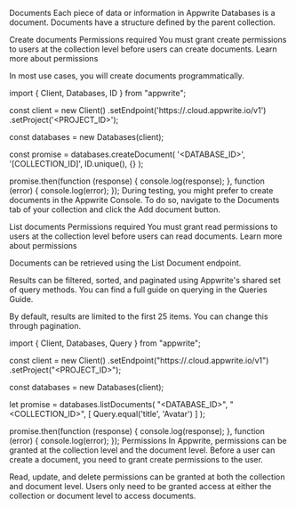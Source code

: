 Documents
Each piece of data or information in Appwrite Databases is a document. Documents have a structure defined by the parent collection.

Create documents
Permissions required
You must grant create permissions to users at the collection level before users can create documents. Learn more about permissions

In most use cases, you will create documents programmatically.


import { Client, Databases, ID } from "appwrite";

const client = new Client()
    .setEndpoint('https://<REGION>.cloud.appwrite.io/v1')
    .setProject('<PROJECT_ID>');

const databases = new Databases(client);

const promise = databases.createDocument(
    '<DATABASE_ID>',
    '[COLLECTION_ID]',
    ID.unique(),
    {}
);

promise.then(function (response) {
    console.log(response);
}, function (error) {
    console.log(error);
});
During testing, you might prefer to create documents in the Appwrite Console. To do so, navigate to the Documents tab of your collection and click the Add document button.

List documents
Permissions required
You must grant read permissions to users at the collection level before users can read documents. Learn more about permissions

Documents can be retrieved using the List Document endpoint.

Results can be filtered, sorted, and paginated using Appwrite's shared set of query methods. You can find a full guide on querying in the Queries Guide.

By default, results are limited to the first 25 items. You can change this through pagination.


import { Client, Databases, Query } from "appwrite";

const client = new Client()
    .setEndpoint("https://<REGION>.cloud.appwrite.io/v1")
    .setProject("<PROJECT_ID>");

const databases = new Databases(client);

let promise = databases.listDocuments(
    "<DATABASE_ID>",
    "<COLLECTION_ID>",
    [
        Query.equal('title', 'Avatar')
    ]
);

promise.then(function (response) {
    console.log(response);
}, function (error) {
    console.log(error);
});
Permissions
In Appwrite, permissions can be granted at the collection level and the document level. Before a user can create a document, you need to grant create permissions to the user.

Read, update, and delete permissions can be granted at both the collection and document level. Users only need to be granted access at either the collection or document level to access documents.


